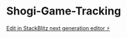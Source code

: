 # Shogi-Game-Tracking

[Edit in StackBlitz next generation editor ⚡️](https://stackblitz.com/~/github.com/Priyadharshan2003/Shogi-Game-Tracking)
